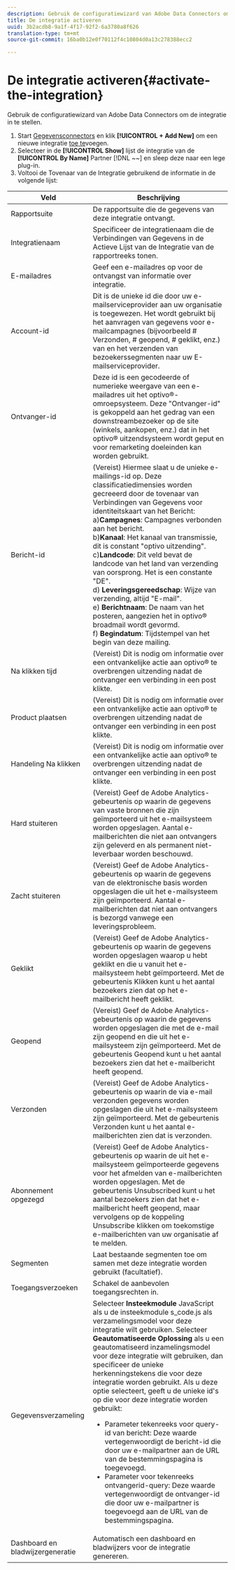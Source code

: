 ```yaml
---
description: Gebruik de configuratiewizard van Adobe Data Connectors om de integratie in te stellen.
title: De integratie activeren
uuid: 3b2acdb8-9a1f-4f17-92f2-6a3780a8f626
translation-type: tm+mt
source-git-commit: 16ba0b12e0f70112f4c10804d0a13c278388ecc2

---
```



# De integratie activeren{#activate-the-integration}

Gebruik de configuratiewizard van Adobe Data Connectors om de integratie in te stellen.

1. Start [Gegevensconnectors](https://marketing.adobe.com/resources/help/en_US/genesis/c_overview.html) en klik **[!UICONTROL + Add New]** om een nieuwe integratie [toe te](https://marketing.adobe.com/resources/help/en_US/genesis/t_add_integration.html)voegen.
1. Selecteer in de **[!UICONTROL Show]** lijst de integratie van de **[!UICONTROL By Name]** Partner [!DNL ~~] en sleep deze naar een lege plug-in.
1. Voltooi de Tovenaar van de Integratie gebruikend de informatie in de volgende lijst:

| Veld | Beschrijving |
|--- |--- |
| Rapportsuite | De rapportsuite die de gegevens van deze integratie ontvangt. |
| Integratienaam | Specificeer de integratienaam die de Verbindingen van Gegevens in de Actieve Lijst van de Integratie van de rapportreeks tonen. |
| E-mailadres | Geef een e-mailadres op voor de ontvangst van informatie over integratie. |
| Account-id | Dit is de unieke id die door uw e-mailserviceprovider aan uw organisatie is toegewezen. Het wordt gebruikt bij het aanvragen van gegevens voor e-mailcampagnes (bijvoorbeeld # Verzonden, # geopend, # geklikt, enz.) van en het verzenden van bezoekerssegmenten naar uw E-mailserviceprovider. |
| Ontvanger-id | Deze id is een gecodeerde of numerieke weergave van een e-mailadres uit het optivo®-omroepsysteem. Deze &quot;Ontvanger-id&quot; is gekoppeld aan het gedrag van een downstreambezoeker op de site (winkels, aankopen, enz.) dat in het optivo® uitzendsysteem wordt geput en voor remarketing doeleinden kan worden gebruikt. |
| Bericht-id | (Vereist) Hiermee slaat u de unieke e-mailings-id op. Deze classificatiedimensies worden gecreeerd door de tovenaar van Verbindingen van Gegevens voor identiteitskaart van het Bericht: <br>a)**Campagnes**: Campagnes verbonden aan het bericht. <br>b)**Kanaal**: Het kanaal van transmissie, dit is constant &quot;optivo uitzending&quot;. <br>c)**Landcode**: Dit veld bevat de landcode van het land van verzending van oorsprong. Het is een constante &quot;DE&quot;. <br>d) **Leveringsgereedschap**: Wijze van verzending, altijd &quot;E-mail&quot;.<br> e) **Berichtnaam**: De naam van het posteren, aangezien het in optivo® broadmail wordt gevormd. <br>f) **Begindatum**: Tijdstempel van het begin van deze mailing. |
| Na klikken tijd | (Vereist) Dit is nodig om informatie over een ontvankelijke actie aan optivo® te overbrengen uitzending nadat de ontvanger een verbinding in een post klikte. |
| Product plaatsen | (Vereist) Dit is nodig om informatie over een ontvankelijke actie aan optivo® te overbrengen uitzending nadat de ontvanger een verbinding in een post klikte. |
| Handeling Na klikken | (Vereist) Dit is nodig om informatie over een ontvankelijke actie aan optivo® te overbrengen uitzending nadat de ontvanger een verbinding in een post klikte. |
| Hard stuiteren | (Vereist) Geef de Adobe Analytics-gebeurtenis op waarin de gegevens van vaste bronnen die zijn geïmporteerd uit het e-mailsysteem worden opgeslagen. Aantal e-mailberichten die niet aan ontvangers zijn geleverd en als permanent niet-leverbaar worden beschouwd. |
| Zacht stuiteren | (Vereist) Geef de Adobe Analytics-gebeurtenis op waarin de gegevens van de elektronische basis worden opgeslagen die uit het e-mailsysteem zijn geïmporteerd. Aantal e-mailberichten dat niet aan ontvangers is bezorgd vanwege een leveringsprobleem. |
| Geklikt | (Vereist) Geef de Adobe Analytics-gebeurtenis op waarin de gegevens worden opgeslagen waarop u hebt geklikt en die u vanuit het e-mailsysteem hebt geïmporteerd. Met de gebeurtenis Klikken kunt u het aantal bezoekers zien dat op het e-mailbericht heeft geklikt. |
| Geopend | (Vereist) Geef de Adobe Analytics-gebeurtenis op waarin de gegevens worden opgeslagen die met de e-mail zijn geopend en die uit het e-mailsysteem zijn geïmporteerd. Met de gebeurtenis Geopend kunt u het aantal bezoekers zien dat het e-mailbericht heeft geopend. |
| Verzonden | (Vereist) Geef de Adobe Analytics-gebeurtenis op waarin de via e-mail verzonden gegevens worden opgeslagen die uit het e-mailsysteem zijn geïmporteerd. Met de gebeurtenis Verzonden kunt u het aantal e-mailberichten zien dat is verzonden. |
| Abonnement opgezegd | (Vereist) Geef de Adobe Analytics-gebeurtenis op waarin de uit het e-mailsysteem geïmporteerde gegevens voor het afmelden van e-mailberichten worden opgeslagen. Met de gebeurtenis Unsubscribed kunt u het aantal bezoekers zien dat het e-mailbericht heeft geopend, maar vervolgens op de koppeling Unsubscribe klikken om toekomstige e-mailberichten van uw organisatie af te melden. |
| Segmenten | Laat bestaande segmenten toe om samen met deze integratie worden gebruikt (facultatief). |
| Toegangsverzoeken | Schakel de aanbevolen toegangsrechten in. |
| Gegevensverzameling | Selecteer **Insteekmodule** JavaScript als u de insteekmodule s_code.js als verzamelingsmodel voor deze integratie wilt gebruiken. Selecteer **Geautomatiseerde Oplossing** als u een geautomatiseerd inzamelingsmodel voor deze integratie wilt gebruiken, dan specificeer de unieke herkenningstekens die voor deze integratie worden gebruikt. Als u deze optie selecteert, geeft u de unieke id&#39;s op die voor deze integratie worden gebruikt:<ul><li>Parameter tekenreeks voor query-id van bericht: Deze waarde vertegenwoordigt de bericht-id die door uw e-mailpartner aan de URL van de bestemmingspagina is toegevoegd.</li><li>Parameter voor tekenreeks ontvangerid-query: Deze waarde vertegenwoordigt de ontvanger-id die door uw e-mailpartner is toegevoegd aan de URL van de bestemmingspagina.</li></ul> |
| Dashboard en bladwijzergeneratie | Automatisch een dashboard en bladwijzers voor de integratie genereren. |
